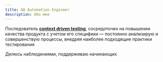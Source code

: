 ```yaml
---
title: QA Automation Engineer
description: Обо мне
---
```


Последователь <b><a href="https://context-driven-testing.com/">context driven testing</a></b>, сосредоточен на повышении качества продукта с учетом его специфики — постоянно анализирую и совершенствую процессы, внедряя наиболее подходящие практики тестирования

Делюсь наблюдениями, поддерживаю начинающих
